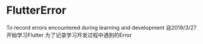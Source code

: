 # FlutterError
To record errors encountered during learning and development
自2019/3/27开始学习Flutter
为了记录学习开发过程中遇到的Error
